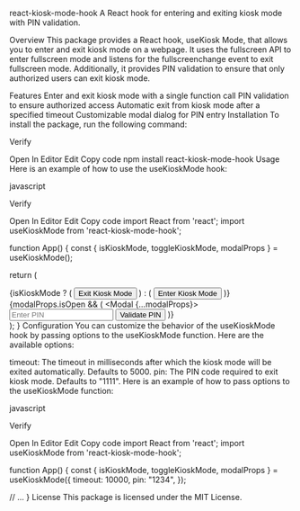 react-kiosk-mode-hook
A React hook for entering and exiting kiosk mode with PIN validation.

Overview
This package provides a React hook, useKiosk Mode, that allows you to enter and exit kiosk mode on a webpage. It uses the fullscreen API to enter fullscreen mode and listens for the fullscreenchange event to exit fullscreen mode. Additionally, it provides PIN validation to ensure that only authorized users can exit kiosk mode.

Features
Enter and exit kiosk mode with a single function call
PIN validation to ensure authorized access
Automatic exit from kiosk mode after a specified timeout
Customizable modal dialog for PIN entry
Installation
To install the package, run the following command:


Verify

Open In Editor
Edit
Copy code
npm install react-kiosk-mode-hook
Usage
Here is an example of how to use the useKioskMode hook:

javascript

Verify

Open In Editor
Edit
Copy code
import React from 'react';
import useKioskMode from 'react-kiosk-mode-hook';

function App() {
  const { isKioskMode, toggleKioskMode, modalProps } = useKioskMode();

  return (
    <div>
      {isKioskMode ? (
        <button onClick={toggleKioskMode}>Exit Kiosk Mode</button>
      ) : (
        <button onClick={toggleKioskMode}>Enter Kiosk Mode</button>
      )}
      {modalProps.isOpen && (
        <Modal {...modalProps}>
          <input type="password" placeholder="Enter PIN" />
          <button onClick={modalProps.onValidatePin}>Validate PIN</button>
        </Modal>
      )}
    </div>
  );
}
Configuration
You can customize the behavior of the useKioskMode hook by passing options to the useKioskMode function. Here are the available options:

timeout: The timeout in milliseconds after which the kiosk mode will be exited automatically. Defaults to 5000.
pin: The PIN code required to exit kiosk mode. Defaults to "1111".
Here is an example of how to pass options to the useKioskMode function:

javascript

Verify

Open In Editor
Edit
Copy code
import React from 'react';
import useKioskMode from 'react-kiosk-mode-hook';

function App() {
  const { isKioskMode, toggleKioskMode, modalProps } = useKioskMode({
    timeout: 10000,
    pin: "1234",
  });

  // ...
}
License
This package is licensed under the MIT License.